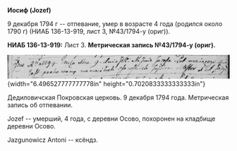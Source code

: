**Иосиф (Jozef)**

9 декабря 1794 г -- отпевание, умер в возрасте 4 года (родился около
1790 г) (НИАБ 136-13-919, лист 3, №43/1794-у (ориг)).

**НИАБ 136-13-919:** Лист 3. **Метрическая запись №43/1794-у (ориг).**

![](./media/b750ac126919efa7b4af2983449dd73e17219aa5.png){width="6.496527777777778in"
height="0.7020833333333333in"}

Дедиловичская Покровская церковь. 9 декабря 1794 года. Метрическая
запись об отпевании.

Jozef -- умерший, 4 года, с деревни Осово, похоронен на кладбище деревни
Осово.

Jazgunowicz Antoni -- ксёндз.
